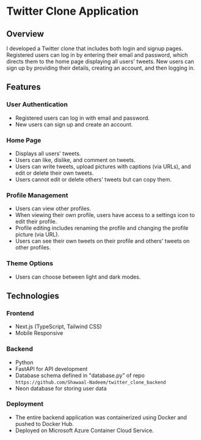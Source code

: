# Twitter Clone Application

## Overview
I developed a Twitter clone that includes both login and signup pages. Registered users can log in by entering their email and password, which directs them to the home page displaying all users' tweets. New users can sign up by providing their details, creating an account, and then logging in.

## Features

### User Authentication
- Registered users can log in with email and password.
- New users can sign up and create an account.

### Home Page
- Displays all users' tweets.
- Users can like, dislike, and comment on tweets.
- Users can write tweets, upload pictures with captions (via URLs), and edit or delete their own tweets.
- Users cannot edit or delete others' tweets but can copy them.

### Profile Management
- Users can view other profiles.
- When viewing their own profile, users have access to a settings icon to edit their profile.
- Profile editing includes renaming the profile and changing the profile picture (via URL).
- Users can see their own tweets on their profile and others' tweets on other profiles.

### Theme Options
- Users can choose between light and dark modes.

## Technologies

### Frontend
- Next.js (TypeScript, Tailwind CSS)
- Mobile Responsive

### Backend
- Python 
- FastAPI for API development
- Database schema defined in "database.py" of repo `https://github.com/Shawaal-Nadeem/twitter_clone_backend`
- Neon database for storing user data

### Deployment
- The entire backend application was containerized using Docker and pushed to Docker Hub.
- Deployed on Microsoft Azure Container Cloud Service.
